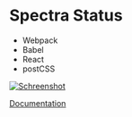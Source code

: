 # Spectra Status
* Webpack
* Babel 
* React
* postCSS

[![Schreenshot](https://i.imgur.com/eXt52Jm.png)](https://luangjokaj.github.io/spectra-status/)

[Documentation](DOCUMENTATION.md)
